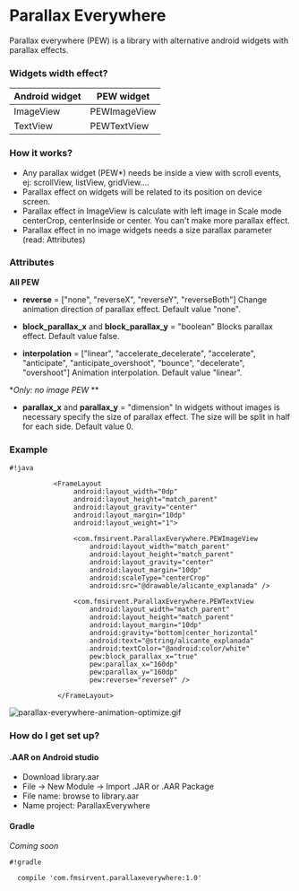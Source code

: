# Parallax Everywhere #

Parallax everywhere (PEW) is a library with alternative android widgets with parallax effects.

### Widgets width effect? ###

Android widget | PEW widget
--- | ---
ImageView | PEWImageView
TextView | PEWTextView

### How it works? ###

* Any parallax widget (PEW*) needs be inside a view with scroll events, ej: scrollView, listView, gridView....
* Parallax effect on widgets will be related to its position on device screen.
* Parallax effect in ImageView is calculate with left image in Scale mode centerCrop, centerInside or center. You can't make more parallax effect.
* Parallax effect in no image widgets needs a size parallax parameter (read:  Attributes)

### Attributes ###

**All PEW**

* **reverse**  = ["none", "reverseX", "reverseY", "reverseBoth"]
  Change animation direction of parallax effect. Default value "none".

* **block_parallax_x** and **block_parallax_y**  = "boolean"
  Blocks parallax effect. Default value false.

* **interpolation** = ["linear", "accelerate_decelerate", "accelerate", "anticipate", "anticipate_overshoot", "bounce", "decelerate", "overshoot"]
  Animation interpolation. Default value "linear".

**Only: no image PEW* **

* **parallax_x** and **parallax_y** = "dimension"
In widgets without images is necessary specify the size of parallax effect. The size will be split in half for each side. Default value 0.
  

### Example ###

```
#!java

           <FrameLayout
                android:layout_width="0dp"
                android:layout_height="match_parent"
                android:layout_gravity="center"
                android:layout_margin="10dp"
                android:layout_weight="1">

                <com.fmsirvent.ParallaxEverywhere.PEWImageView
                    android:layout_width="match_parent"
                    android:layout_height="match_parent"
                    android:layout_gravity="center"
                    android:layout_margin="10dp"
                    android:scaleType="centerCrop"
                    android:src="@drawable/alicante_explanada" />

                <com.fmsirvent.ParallaxEverywhere.PEWTextView
                    android:layout_width="match_parent"
                    android:layout_height="match_parent"
                    android:layout_margin="10dp"
                    android:gravity="bottom|center_horizontal"
                    android:text="@string/alicante_explanada"
                    android:textColor="@android:color/white"
                    pew:block_parallax_x="true"
                    pew:parallax_x="160dp"
                    pew:parallax_y="160dp"
                    pew:reverse="reverseY" />

            </FrameLayout>

```

![parallax-everywhere-animation-optimize.gif](https://bitbucket.org/repo/4n5roa/images/3116732635-parallax-everywhere-animation-optimize.gif)

### How do I get set up? ###

#### .AAR on Android studio ####
* Download library.aar
* File -> New Module -> Import .JAR or .AAR Package
* File name: browse to library.aar
* Name project: ParallaxEverywhere

#### Gradle ####
*Coming soon*

```
#!gradle

  compile 'com.fmsirvent.parallaxeverywhere:1.0'

```